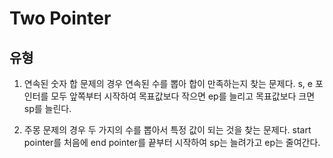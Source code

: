 # Two Pointer

## 유형
1. 연속된 숫자 합 문제의 경우 연속된 수를 뽑아 합이 만족하는지 찾는 문제다.
s, e 포인터를 모두 앞쪽부터 시작하여 목표값보다 작으면 ep를 늘리고 목표값보다 크면 sp를 늘린다.

2. 주몽 문제의 경우 두 가지의 수를 뽑아서 특정 값이 되는 것을 찾는 문제다. 
start pointer를 처음에 end pointer를 끝부터 시작하여 
sp는 늘려가고 ep는 줄여간다. 

